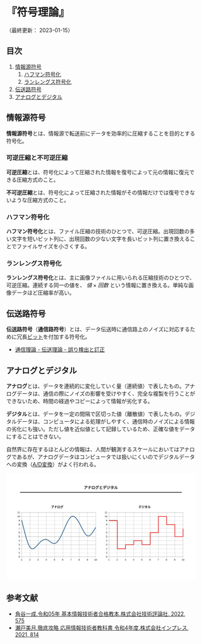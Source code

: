 # 『符号理論』

（最終更新： 2023-01-15）


## 目次

1. [情報源符号](#情報源符号)
	1. [ハフマン符号化](#ハフマン符号化)
	1. [ランレングス符号化](#ランレングス符号化)
1. [伝送路符号](#伝送路符号)
1. [アナログとデジタル](#アナログとデジタル)


## 情報源符号

**情報源符号**とは、情報源で転送前にデータを効率的に圧縮することを目的とする符号化。

### 可逆圧縮と不可逆圧縮

**可逆圧縮**とは、符号化によって圧縮された情報を復号によって元の情報に復元できる圧縮方式のこと。

**不可逆圧縮**とは、符号化によって圧縮された情報がその情報だけでは復号できないような圧縮方式のこと。

### ハフマン符号化

**ハフマン符号化**とは、ファイル圧縮の技術のひとつで、可逆圧縮。出現回数の多い文字を短いビット列に、出現回数の少ない文字を長いビット列に置き換えることでファイルサイズを小さくする。

### ランレングス符号化

**ランレングス符号化**とは、主に画像ファイルに用いられる圧縮技術のひとつで、可逆圧縮。連続する同一の値を、 $値 \times 回数$ という情報に置き換える。単純な画像データほど圧縮率が高い。


## 伝送路符号

**伝送路符号**（**通信路符号**）とは、データ伝送時に通信路上のノイズに対応するために冗長[ビット](../../../discrete_mathematics/_/chapters/computer_and_number.md)を付加する符号化。

- [通信理論 - 伝送理論 - 誤り検出と訂正](../../../communication_theory/_/chapters/transmission_theory.md#誤り検出と訂正)


## アナログとデジタル

**アナログ**とは、データを連続的に変化していく量（連続値）で表したもの。アナログデータは、通信の際にノイズの影響を受けやすく、完全な複製を行うことができないため、時間の経過やコピーによって情報が劣化する。

**デジタル**とは、データを一定の間隔で区切った値（離散値）で表したもの。デジタルデータは、コンピュータによる処理がしやすく、通信時のノイズによる情報の劣化にも強い。ただし値を近似値として記録しているため、正確な値をデータにすることはできない。

自然界に存在するほとんどの情報は、人間が観測するスケールにおいてはアナログであるが、アナログデータはコンピュータでは扱いにくいのでデジタルデータへの変換（[A/D変換](../../../measurement_and_control/_/chapters/signal_processing.md#ad変換)）がよく行われる。

![アナログとデジタル](../assets/images/analog_and_digital.jpg)


## 参考文献

- [角谷一成.令和05年 基本情報技術者合格教本.株式会社技術評論社, 2022, 575](https://gihyo.jp/book/2022/978-4-297-13164-7)
- [瀬戸美月.徹底攻略 応用情報技術者教科書 令和4年度.株式会社インプレス, 2021, 814](https://book.impress.co.jp/books/1121101057)

